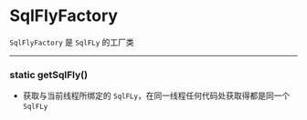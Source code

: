 # SqlFlyFactory
`SqlFlyFactory` 是 `SqlFLy` 的工厂类 

--- 

### static getSqlFly()
- 获取与当前线程所绑定的 `SqlFLy`，在同一线程任何代码处获取得都是同一个 `SqlFLy`




